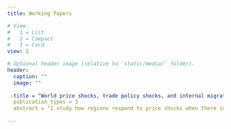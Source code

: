 ```yaml
---
title: Working Papers

# View.
#   1 = List
#   2 = Compact
#   3 = Card
view: 2

# Optional header image (relative to `static/media/` folder).
header:
  caption: ""
  image: ""
  
 -title = "World price shocks, trade policy shocks, and internal migration: Evidence from Indonesia"
  publication_types = 3
  abstract = "I study how regions respond to price shocks when there is internal migration. I examine Indonesia in the 2000s as it faced both a commodity boom and initiated import restrictions on rice, a staple food for its large population. I exploit the variation in the importance of palm-oil and rice across district economies to measure their exposure to shocks. I find that districts exposed to palm-oil price shocks have significantly higher outcomes compared to the non-exposed ones. However, there is not much significant difference between districts exposed to rice price shocks and those not exposed. Gains from migration explains one-third of the welfare change in the period of 2005 to 2010, providing significance to including internal migration in welfare analysis."
  
---
```

